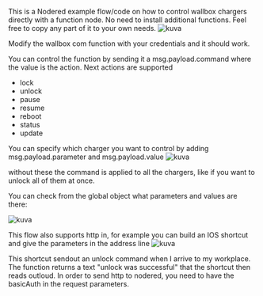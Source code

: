 This is a Nodered example flow/code on how to control wallbox chargers directly with a function node. No need to install additional functions. Feel free to copy any part of it to your own needs. 
![kuva](https://github.com/user-attachments/assets/628d70f7-a782-411b-a05a-6bb9610a256e)

Modify the wallbox com function with your credentials and it should work. 

You can control the function by sending it a msg.payload.command where the value is the action.
Next actions are supported
- lock
- unlock
- pause
- resume
- reboot
- status
- update


You can specify which charger you want to control by adding msg.payload.parameter and msg.payload.value
![kuva](https://github.com/user-attachments/assets/c4c310db-c7f7-4f6e-a32e-fb78cdac9976)

without these the command is applied to all the chargers, like if you want to unlock all of them at once.


You can check from the global object what parameters and values are there:

![kuva](https://github.com/user-attachments/assets/7bd8c835-4e98-4a3f-800f-1c24622ab8ce)


This flow also supports http in, for example you can build an IOS shortcut and give the parameters in the address line
![kuva](https://github.com/user-attachments/assets/a29f833c-a980-4778-9e5d-842ec9a34874)

This shortcut sendout an unlock command when I arrive to my workplace. The function returns a text "unlock was successful" that the shortcut then reads outloud. In order to send http to nodered, you need to have the basicAuth in the request parameters. 
